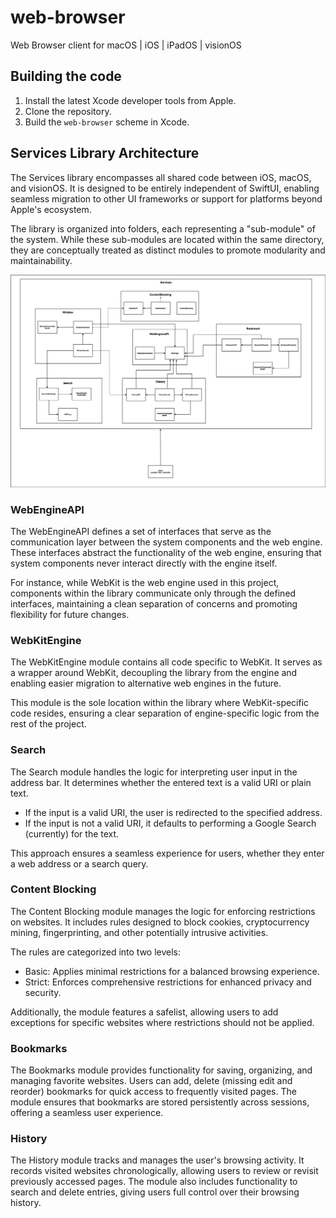 # web-browser

Web Browser client for macOS | iOS | iPadOS | visionOS

## Building the code

1. Install the latest Xcode developer tools from Apple.
2. Clone the repository.
3. Build the `web-browser` scheme in Xcode.

## Services Library Architecture
The Services library encompasses all shared code between iOS, macOS, and visionOS. It is designed to be entirely independent of SwiftUI, enabling seamless migration to other UI frameworks or support for platforms beyond Apple's ecosystem.

The library is organized into folders, each representing a "sub-module" of the system. While these sub-modules are located within the same directory, they are conceptually treated as distinct modules to promote modularity and maintainability. 

![Current Services Library Architecture](services-module-current-architecture.png)

### WebEngineAPI
The WebEngineAPI defines a set of interfaces that serve as the communication layer between the system components and the web engine. These interfaces abstract the functionality of the web engine, ensuring that system components never interact directly with the engine itself.

For instance, while WebKit is the web engine used in this project, components within the library communicate only through the defined interfaces, maintaining a clean separation of concerns and promoting flexibility for future changes. 

### WebKitEngine
The WebKitEngine module contains all code specific to WebKit. It serves as a wrapper around WebKit, decoupling the library from the engine and enabling easier migration to alternative web engines in the future.

This module is the sole location within the library where WebKit-specific code resides, ensuring a clear separation of engine-specific logic from the rest of the project. 

### Search
The Search module handles the logic for interpreting user input in the address bar. It determines whether the entered text is a valid URI or plain text.

- If the input is a valid URI, the user is redirected to the specified address.
- If the input is not a valid URI, it defaults to performing a Google Search (currently) for the text.

This approach ensures a seamless experience for users, whether they enter a web address or a search query.

### Content Blocking
The Content Blocking module manages the logic for enforcing restrictions on websites. It includes rules designed to block cookies, cryptocurrency mining, fingerprinting, and other potentially intrusive activities.

The rules are categorized into two levels:

- Basic: Applies minimal restrictions for a balanced browsing experience.
- Strict: Enforces comprehensive restrictions for enhanced privacy and security.

Additionally, the module features a safelist, allowing users to add exceptions for specific websites where restrictions should not be applied.

### Bookmarks
The Bookmarks module provides functionality for saving, organizing, and managing favorite websites. Users can add, delete (missing edit and reorder) bookmarks for quick access to frequently visited pages. The module ensures that bookmarks are stored persistently across sessions, offering a seamless user experience.

### History
The History module tracks and manages the user's browsing activity. It records visited websites chronologically, allowing users to review or revisit previously accessed pages. The module also includes functionality to search and delete entries, giving users full control over their browsing history.
